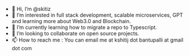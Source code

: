 - 👋 Hi, I’m @skitiz
- 👀 I’m interested in full stack development, scalable microservices, GPT and learning more about Web3.0 and Blockchain.
- 🌱 I’m currently learning how to migrate a repo to Typescript.
- 💞️ I’m looking to collaborate on open source projects.
- 📫 How to reach me : You can email me at kshitij dot bantupalli at gmail dot com

<!---
skitiz/skitiz is a ✨ special ✨ repository because its `README.md` (this file) appears on your GitHub profile.
You can click the Preview link to take a look at your changes.
--->
